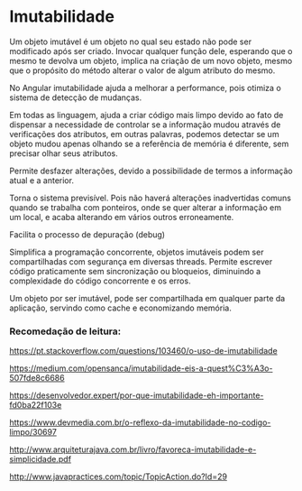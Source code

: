 # Imutabilidade

Um objeto imutável é um objeto no qual seu estado não pode ser modificado após ser criado. Invocar qualquer função dele, esperando que o mesmo te devolva um objeto, implica na criação de um novo objeto, mesmo que o propósito do método alterar o valor de algum atributo do mesmo.

No Angular imutabilidade ajuda a melhorar a performance, pois otimiza o sistema de detecção de mudanças.

Em todas as linguagem, ajuda a criar código mais limpo devido ao fato de dispensar a necessidade de controlar se a informação mudou através de verificações dos atributos, em outras palavras, podemos detectar se um objeto mudou apenas olhando se a referência de memória é diferente, sem precisar olhar seus atributos.

Permite desfazer alterações, devido a possibilidade de termos a informação atual e a anterior.

Torna o sistema previsível. Pois não haverá alterações inadvertidas comuns quando se trabalha com ponteiros, onde se quer alterar a informação em um local, e acaba alterando em vários outros erroneamente.

Facilita o processo de depuração (debug)

Simplifica a programação concorrente, objetos imutáveis podem ser compartilhadas com segurança em diversas threads. Permite escrever código praticamente sem sincronização ou bloqueios, diminuindo a complexidade do código concorrente e os erros.

Um objeto por ser imutável, pode ser compartilhada em qualquer parte da aplicação, servindo como cache e economizando memória.




### Recomedação de leitura:

https://pt.stackoverflow.com/questions/103460/o-uso-de-imutabilidade

https://medium.com/opensanca/imutabilidade-eis-a-quest%C3%A3o-507fde8c6686

https://desenvolvedor.expert/por-que-imutabilidade-eh-importante-fd0ba22f103e

https://www.devmedia.com.br/o-reflexo-da-imutabilidade-no-codigo-limpo/30697

http://www.arquiteturajava.com.br/livro/favoreca-imutabilidade-e-simplicidade.pdf

http://www.javapractices.com/topic/TopicAction.do?Id=29
